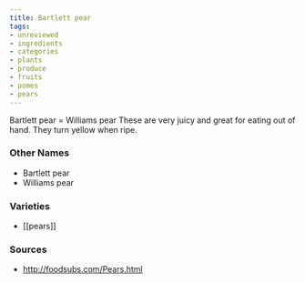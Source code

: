 ```yaml
---
title: Bartlett pear
tags:
- unreviewed
- ingredients
- categories
- plants
- produce
- fruits
- pomes
- pears
---
```

Bartlett pear = Williams pear These are very juicy and great for eating out of hand. They turn yellow when ripe.

### Other Names

* Bartlett pear
* Williams pear

### Varieties

* [[pears]]

### Sources
* http://foodsubs.com/Pears.html
